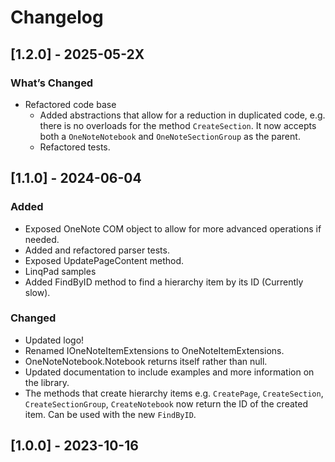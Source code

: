 # Changelog

## [1.2.0] - 2025-05-2X

### What’s Changed
- Refactored code base
  - Added abstractions that allow for a reduction in duplicated code, e.g. there is no overloads for the method `CreateSection`. It now accepts both a `OneNoteNotebook` and `OneNoteSectionGroup` as the parent.
  - Refactored tests.

## [1.1.0] - 2024-06-04

### Added
- Exposed OneNote COM object to allow for more advanced operations if needed.
- Added and refactored parser tests.
- Exposed UpdatePageContent method.
- LinqPad samples
- Added FindByID method to find a hierarchy item by its ID (Currently slow).

### Changed
- Updated logo!
- Renamed IOneNoteItemExtensions to OneNoteItemExtensions.
- OneNoteNotebook.Notebook returns itself rather than null.
- Updated documentation to include examples and more information on the library.
- The methods that create hierarchy items e.g. `CreatePage`, `CreateSection`, `CreateSectionGroup`, `CreateNotebook` now return the ID of the created item. Can be used with the new `FindByID`.

## [1.0.0] - 2023-10-16